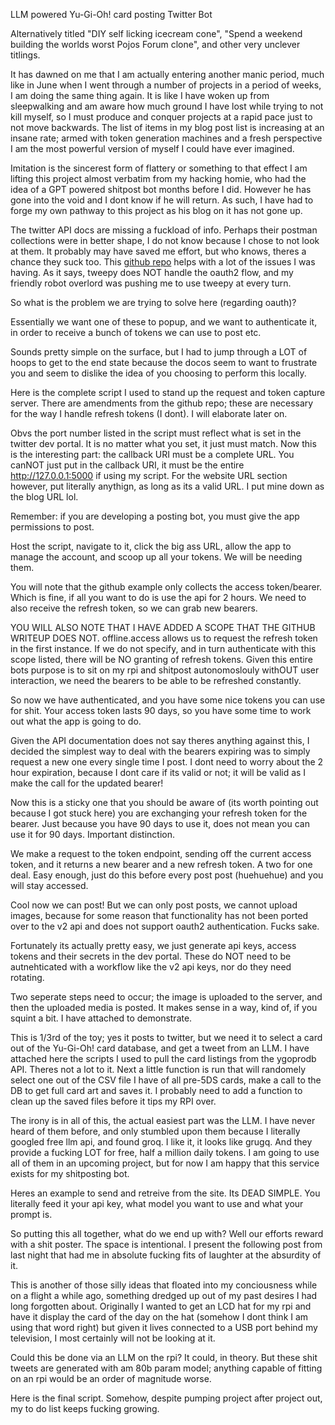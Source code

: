 LLM powered Yu-Gi-Oh! card posting Twitter Bot

Alternatively titled "DIY self licking icecream cone", "Spend a weekend building the worlds worst Pojos Forum clone", and other very unclever titlings.

It has dawned on me that I am actually entering another manic period, much like in June when I went through a number of projects in a period of weeks, I am doing the same thing again. It is like I have woken up from sleepwalking and am aware how much ground I have lost while trying to not kill myself, so I must produce and conquer projects at a rapid pace just to not move backwards. The list of items in my blog post list is increasing at an insane rate; armed with token generation machines and a fresh perspective I am the most powerful version of myself I could have ever imagined.

Imitation is the sincerest form of flattery or something to that effect I am lifting this project almost verbatim from my hacking homie, who had the idea of a GPT powered shitpost bot months before I did. However he has gone into the void and I dont know if he will return. As such, I have had to forge my own pathway to this project as his blog on it has not gone up.

The twitter API docs are missing a fuckload of info. Perhaps their postman collections were in better shape, I do not know because I chose to not look at them. It probably may have saved me effort, but who knows, theres a chance they suck too. This [github repo](https://github.com/michael-stajer/twitter-oauth2-howto) helps with a lot of the issues I was having. As it says, tweepy does NOT handle the oauth2 flow, and my friendly robot overlord was pushing me to use tweepy at every turn.

So what is the problem we are trying to solve here (regarding oauth)?

Essentially we want one of these to popup, and we want to authenticate it, in order to receive a bunch of tokens we can use to post etc.

Sounds pretty simple on the surface, but I had to jump through a LOT of hoops to get to the end state because the docos seem to want to frustrate you and seem to dislike the idea of you choosing to perform this locally.

Here is the complete script I used to stand up the request and token capture server. There are amendments from the github repo; these are necessary for the way I handle refresh tokens (I dont). I will elaborate later on.

Obvs the port number listed in the script must reflect what is set in the twitter dev portal. It is no matter what you set, it just must match. Now this is the interesting part: the callback URI must be a complete URL. You canNOT just put in the callback URI, it must be the entire http://127.0.0.1:5000 if using my script. For the website URL section however, put literally anythign, as long as its a valid URL. I put mine down as the blog URL lol.

Remember: if you are developing a posting bot, you must give the app permissions to post.

Host the script, navigate to it, click the big ass URL, allow the app to manage the account, and scoop up all your tokens. We will be needing them. 

You will note that the github example only collects the access token/bearer. Which is fine, if all you want to do is use the api for 2 hours. We need to also receive the refresh token, so we can grab new bearers.

YOU WILL ALSO NOTE THAT I HAVE ADDED A SCOPE THAT THE GITHUB WRITEUP DOES NOT. offline.access allows us to request the refresh token in the first instance. If we do not specify, and in turn authenticate with this scope listed, there will be NO granting of refresh tokens. Given this entire bots purpose is to sit on my rpi and shitpost autonomoslouly withOUT user interaction, we need the bearers to be able to be refreshed constantly.

So now we have authenticated, and you have some nice tokens you can use for shit. Your access token lasts 90 days, so you have some time to work out what the app is going to do. 

Given the API documentation does not say theres anything against this, I decided the simplest way to deal with the bearers expiring was to simply request a new one every single time I post. I dont need to worry about the 2 hour expiration, because I dont care if its valid or not; it will be valid as I make the call for the updated bearer!

Now this is a sticky one that you should be aware of (its worth pointing out because I got stuck here) you are exchanging your refresh token for the bearer. Just because you have 90 days to use it, does not mean you can use it for 90 days. Important distinction. 

We make a request to the token endpoint, sending off the current access token, and it returns a new bearer and a new refresh token. A two for one deal. Easy enough, just do this before every post post (huehuehue) and you will stay accessed.

Cool now we can post! But we can only post posts, we cannot upload images, because for some reason that functionality has not been ported over to the v2 api and does not support oauth2 authentication. Fucks sake. 

Fortunately its actually pretty easy, we just generate api keys, access tokens and their secrets in the dev portal. These do NOT need to be autnehticated with a workflow like the v2 api keys, nor do they need rotating. 

Two seperate steps need to occur; the image is uploaded to the server, and then the uploaded media is posted. It makes sense in a way, kind of, if you squint a bit. I have attached to demonstrate.

This is 1/3rd of the toy; yes it posts to twitter, but we need it to select a card out of the Yu-Gi-Oh! card database, and get a tweet from an LLM. I have attached here the scripts I used to pull the card listings from the ygoprodb API. Theres not a lot to it. Next a little function is run that will randomely select one out of the CSV file I have of all pre-5DS cards, make a call to the DB to get full card art and saves it. I probably need to add a function to clean up the saved files before it tips my RPI over.

The irony is in all of this, the actual easiest part was the LLM. I have never heard of them before, and only stumbled upon them because I literally googled free llm api, and found groq. I like it, it looks like grugq. And they provide a fucking LOT for free, half a million daily tokens. I am going to use all of them in an upcoming project, but for now I am happy that this service exists for my shitposting bot.

Heres an example to send and retreive from the site. Its DEAD SIMPLE. You literally feed it your api key, what model you want to use and what your prompt is.

So putting this all together, what do we end up with? Well our efforts reward with a shit poster. The space is intentional. I present the following post from last night that had me in absolute fucking fits of laughter at the absurdity of it.

This is another of those silly ideas that floated into my conciousness while on a flight a while ago, something dredged up out of my past desires I had long forgotten about. Originally I wanted to get an LCD hat for my rpi and have it display the card of the day on the hat (somehow I dont think I am using that word right) but given it lives connected to a USB port behind my television, I most certainly will not be looking at it.

Could this be done via an LLM on the rpi? It could, in theory. But these shit tweets are generated with am 80b param model; anything capable of fitting on an rpi would be an order of magnitude worse.

Here is the final script. Somehow, despite pumping project after project out, my to do list keeps fucking growing. 

